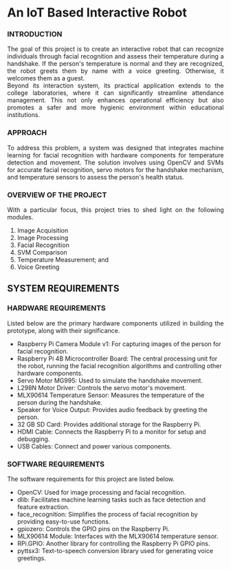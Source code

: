 # An IoT Based Interactive Robot

### INTRODUCTION
<p align="justify">The goal of this project is to create an interactive robot that can recognize individuals through facial recognition and assess their temperature during a handshake. If the person's temperature is normal and they are recognized, the robot greets them by name with a voice greeting. Otherwise, it welcomes them as a guest.<br>
Beyond its interaction system, its practical application extends to the college laboratories, where it can significantly streamline attendance management. This not only enhances operational efficiency but also promotes a safer and more hygienic environment within educational institutions.</p>

### APPROACH
<p align="justify">To address this problem, a system was designed that integrates machine learning for facial recognition with hardware components for temperature detection and movement. The solution involves using OpenCV and SVMs for accurate facial recognition, servo motors for the handshake mechanism, and temperature sensors to assess the person's health status.</p>

### OVERVIEW OF THE PROJECT
<p align="justify">
With a particular focus, this project tries to shed light on the following modules.<ol>
<li>Image Acquisition</li>
<li>Image Processing</li>
<li>Facial Recognition</li>
<li>SVM Comparison</li>
<li>Temperature Measurement; and</li>
<li>Voice Greeting</li>
</ol></p>

## SYSTEM REQUIREMENTS
### HARDWARE REQUIREMENTS
<p align="justify">
Listed below are the primary hardware components utilized in building the prototype, along with their significance.<ul>
<li>Raspberry Pi Camera Module v1: For capturing images of the person for facial recognition.</li>
<li>Raspberry Pi 4B Microcontroller Board: The central processing unit for the robot, running the facial recognition algorithms and controlling other hardware components.</li>
<li>Servo Motor MG995: Used to simulate the handshake movement.</li>
<li>L298N Motor Driver: Controls the servo motor's movement.</li>
<li>MLX90614 Temperature Sensor: Measures the temperature of the person during the handshake.</li>
<li>Speaker for Voice Output: Provides audio feedback by greeting the person.</li>
<li>32 GB SD Card: Provides additional storage for the Raspberry Pi.</li>
<li>HDMI Cable: Connects the Raspberry Pi to a monitor for setup and debugging.</li>
<li>USB Cables: Connect and power various components.</li>
</ul> </p>

### SOFTWARE REQUIREMENTS
<p align="justify">
The software requirements for this project are listed below.<ul>
<li>OpenCV: Used for image processing and facial recognition.</li>
<li>dlib: Facilitates machine learning tasks such as face detection and feature extraction.</li>
<li>face_recognition: Simplifies the process of facial recognition by providing easy-to-use functions.</li>
<li>gpiozero: Controls the GPIO pins on the Raspberry Pi.</li>
<li>MLX90614 Module: Interfaces with the MLX90614 temperature sensor.</li>
<li>RPi.GPIO: Another library for controlling the Raspberry Pi GPIO pins.</li>
<li>pyttsx3: Text-to-speech conversion library used for generating voice greetings.</li>
</ul>
</p>
